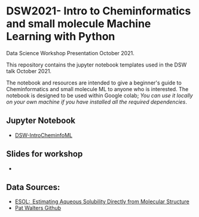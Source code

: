 # DSW2021- Intro to Cheminformatics and small molecule Machine Learning with Python
Data Science Workshop Presentation October 2021. 

This repository contains the jupyter notebook templates used in the DSW talk October 2021.


The notebook and resources are intended to give a beginner's guide to Cheminformatics and small molecule ML to anyone who is interested. 
The notebook is designed to be used within Google colab; _You can use it locally on your own machine if you have installed all the required dependencies_.

## Jupyter Notebook
- [DSW-IntroCheminfoML](https://colab.research.google.com/drive/1UmmMgtWm9WkW01DBdvFCP3uE1kVw6NKC#scrollTo=E3ap1hQKVXxt)

## Slides for workshop
- 
## Data Sources:
- [ESOL:  Estimating Aqueous Solubility Directly from Molecular Structure](https://pubs.acs.org/doi/10.1021/ci034243x)
- [Pat Walters Github](https://github.com/PatWalters/chem_tutorial)

